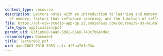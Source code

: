 ```yaml
---
content_type: resource
description: Lecture notes with an introduction to learning and memory, a definition
  of memory, factors that influence learning, and the function of cells and synapses.
file: https://ol-ocw-studio-app-qa.s3.amazonaws.com/courses/9-03-neural-basis-of-learning-and-memory-fall-2007/4aed268376163983ca1c4f5aa7d1e93a_lecture02.pdf
file_type: application/pdf
parent_uid: 63f1e908-6aa6-5d81-66e8-740c7b6e4d6c
resourcetype: Document
title: lecture02.pdf
uid: 4aed2683-7616-3983-ca1c-4f5aa7d1e93a
---
```

